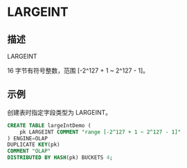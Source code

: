 # LARGEINT

## 描述

LARGEINT

16 字节有符号整数，范围 [-2^127 + 1 ~ 2^127 - 1]。

## 示例

创建表时指定字段类型为 LARGEINT。

```sql
CREATE TABLE largeIntDemo (
    pk LARGEINT COMMENT "range [-2^127 + 1 ~ 2^127 - 1]"
) ENGINE=OLAP 
DUPLICATE KEY(pk)
COMMENT "OLAP"
DISTRIBUTED BY HASH(pk) BUCKETS 4;
```
